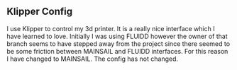 ## Klipper Config

I use Klipper to control my 3d printer. It is a really nice interface which I have learned to love.
Initially I was using FLUIDD however the owner of that branch seems to have stepped away from the project
since there seemed to be some friction between MAINSAIL and FLUIDD interfaces. For this reason I have changed
to MAINSAIL. The config has not changed. 
